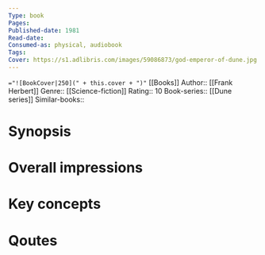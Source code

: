 ```yaml
---
Type: book
Pages: 
Published-date: 1981
Read-date:
Consumed-as: physical, audiobook
Tags: 
Cover: https://s1.adlibris.com/images/59086873/god-emperor-of-dune.jpg
---
```

`="![BookCover|250](" + this.cover + ")"`
[[Books]]
Author:: [[Frank Herbert]]
Genre:: [[Science-fiction]]
Rating:: 10
Book-series:: [[Dune series]]
Similar-books:: 

# Synopsis

# Overall impressions

# Key concepts


# Qoutes


